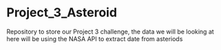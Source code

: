 # Project_3_Asteroid
Repository to store our Project 3 challenge, the data we will be looking at here will be using the NASA API to extract date from asteriods
